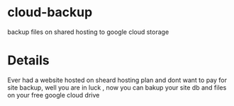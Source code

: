 # cloud-backup
backup files on shared hosting to google cloud storage

# Details
Ever had a website hosted on sheard hosting plan and dont want to pay for site backup, well you are in luck , now you can bakup your site db and files on your free google cloud drive 
